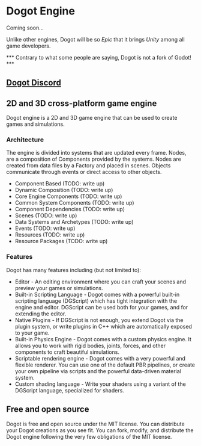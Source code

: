 # Dogot Engine

Coming soon...

Unlike other engines, Dogot will be so *Epic* that it brings *Unity* among all game developers.

*** Contrary to what some people are saying, Dogot is not a fork of Godot! ***

## [Dogot Discord](https://discord.gg/xWeqPDNY)

## 2D and 3D cross-platform game engine
Dogot engine is a 2D and 3D game engine that can be used to create games and simulations. 

### Architecture
The engine is divided into systems that are updated every frame. Nodes, are a composition of Components provided by the systems. Nodes are created from data files by a Factory and placed in scenes. Objects communicate through events or direct access to other objects.

* Component Based (TODO: write up)
* Dynamic Composition (TODO: write up)
* Core Engine Components (TODO: write up)
* Common System Components (TODO: write up)
* Component Dependencies (TODO: write up)
* Scenes (TODO: write up)
* Data Systems and Archetypes (TODO: write up)
* Events (TODO: write up)
* Resources (TODO: write up)
* Resource Packages (TODO: write up)

### Features
Dogot has many features including (but not limited to):

- Editor - An editing environment where you can craft your scenes and preview your games or simulations.
- Built-in Scripting Language - Dogot comes with a powerful built-in scripting language (DGScript) which has tight integration with the engine and editor. DGScript can be used both for your games, and for extending the editor.
- Native Plugins - If DGScript is not enough, you extend Dogot via the plugin system, or write plugins in C++ which are automatically exposed to your game.
- Built-in Physics Engine - Dogot comes with a custom physics engine. It allows you to work with rigid bodies, joints, forces, and other components to craft beautiful simulations.
- Scriptable rendering engine - Dogot comes with a very powerful and flexible renderer. You can use one of the default PBR pipelines, or create your own pipeline via scripts and the powerful data-driven material system.
- Custom shading language - Write your shaders using a variant of the DGScript language, specialized for shaders.

## Free and open source
Dogot is free and open source under the MIT license. You can distribute your Dogot creations as you see fit. You can fork, modify, and distribute the Dogot engine following the very few obligations of the MIT license.
